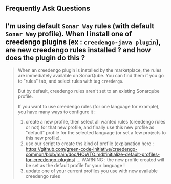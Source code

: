 Frequently Ask Questions
---

## I'm using default `Sonar Way` rules (with default `Sonar Way` profile). When I install one of creedengo plugins (ex : `creedengo-java plugin`), are new creedengo rules installed ? and how does the plugin do this ?

> When an creedengo plugin is installed by the marketplace, the rules are immediately available on SonarQube. You can find them if you go to "rules" tab, and select rules with tag `creedengo`. 
> 
> But by default, creedengo rules aren't set to an existing Sonarqube profile.
> 
> If you want to use creedengo rules (for one language for example), you have many ways to configure it :
> 1. create a new profile, then select all wanted rules (creedengo rules or not) for that new profile, and finally use this new profile as "default" profile for the selected language (or set a few projects to this new profile).
> 2. use our script to create ths kind of profile (explanation here : https://github.com/green-code-initiative/creedengo-common/blob/main/doc/HOWTO.md#initialize-default-profiles-for-creedengo-plugins) ... WARNING : the new profile created will be set as the default profile for your language !
> 3. update one of your current profiles you use with new available creedengo rules